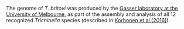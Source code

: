 [//]: # (Created by ./bin/manage_files.pl from ./species/Trichinella_britovi/PRJNA257433/Trichinella_britovi_PRJNA257433.assembly.html on Thu Jun 11 13:46:11 2020)
The genome of _T. britovi_ was produced by the [Gasser laboratory at the University of Melbourne](http://www.gasserlab.org/), as part of the assembly and analysis of all 12 recognized _Trichinella_ species (described in [Korhonen et al (2016)](http://europepmc.org/abstract/MED/26830005)).
